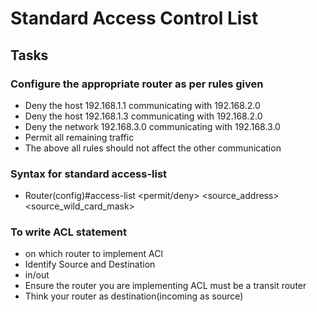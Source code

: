 # Standard Access Control List

## Tasks
### Configure the appropriate router as per rules given
  - Deny the host 192.168.1.1 communicating with 192.168.2.0
  - Deny the host 192.168.1.3 communicating with 192.168.2.0
  - Deny the network 192.168.3.0 communicating with 192.168.3.0
  - Permit all remaining traffic
  - The above all rules should not affect the other communication
### Syntax for standard access-list
- Router(config)#access-list <ACLnumber> <permit/deny> <source_address> <source_wild_card_mask>
### To write ACL statement
- on which router to implement ACl
- Identify Source and Destination
- in/out
- Ensure the router you are implementing ACL must be a transit router
- Think your router as destination(incoming as source)

